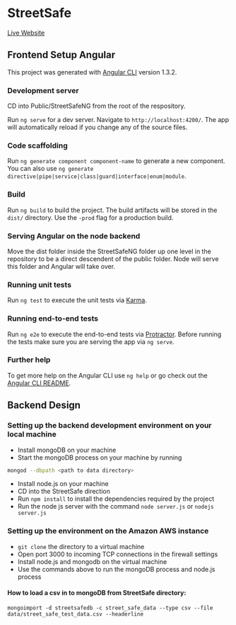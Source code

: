 # StreetSafe
[Live Website](http://ec2-52-38-17-98.us-west-2.compute.amazonaws.com:3000/)

## Frontend Setup Angular

This project was generated with [Angular CLI](https://github.com/angular/angular-cli) version 1.3.2.

### Development server

CD into Public/StreetSafeNG from the root of the respository.

Run `ng serve` for a dev server. Navigate to `http://localhost:4200/`. The app will automatically reload if you change any of the source files.

### Code scaffolding

Run `ng generate component component-name` to generate a new component. You can also use `ng generate directive|pipe|service|class|guard|interface|enum|module`.

### Build

Run `ng build` to build the project. The build artifacts will be stored in the `dist/` directory. Use the `-prod` flag for a production build.

### Serving Angular on the node backend

Move the dist folder inside the StreetSafeNG folder up one level in the repository to be a direct descendent of the public folder. Node will serve this folder and Angular will take over.

### Running unit tests

Run `ng test` to execute the unit tests via [Karma](https://karma-runner.github.io).

### Running end-to-end tests

Run `ng e2e` to execute the end-to-end tests via [Protractor](http://www.protractortest.org/).
Before running the tests make sure you are serving the app via `ng serve`.

### Further help

To get more help on the Angular CLI use `ng help` or go check out the [Angular CLI README](https://github.com/angular/angular-cli/blob/master/README.md).

## Backend Design
### Setting up the backend development environment on your local machine
* Install mongoDB on your machine
* Start the mongoDB process on your machine by running
```bash
mongod --dbpath <path to data directory>
```
* Install node.js on your machine
* CD into the StreetSafe direction
* Run `npm install` to install the dependencies required by the project
* Run the node js server with the command
 `node server.js` or `nodejs server.js`

 ### Setting up the environment on the Amazon AWS instance
 * `git clone` the directory to a virtual machine
 * Open port 3000 to incoming TCP connections in the firewall settings
 * Install node.js and mongodb on the virtual machine
 * Use the commands above to run the mongoDB process and node.js process

 #### How to load a csv in to mongoDB from StreetSafe directory:
 ```mongoimport -d streetsafedb -c street_safe_data --type csv --file data/street_safe_test_data.csv --headerline```
